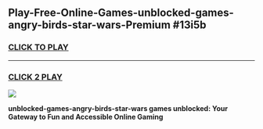 
## Play-Free-Online-Games-unblocked-games-angry-birds-star-wars-Premium #13i5b
<h3>
<a href="https://premium.freeplayer.one?title=unblocked-games-angry-birds-star-wars&ref=8M">CLICK TO PLAY</a></h3>
<hr>

<h3>
<a href="https://premium.freeplayer.one?title=unblocked-games-angry-birds-star-wars&ref=8M">CLICK 2 PLAY</a>
  
</h3>

<a href="https://premium.freeplayer.one?title=unblocked-games-angry-birds-star-wars&ref=8M"><img src="https://clearcache.store/games.png"></a>


**unblocked-games-angry-birds-star-wars games unblocked: Your Gateway to Fun and Accessible Online Gaming**

